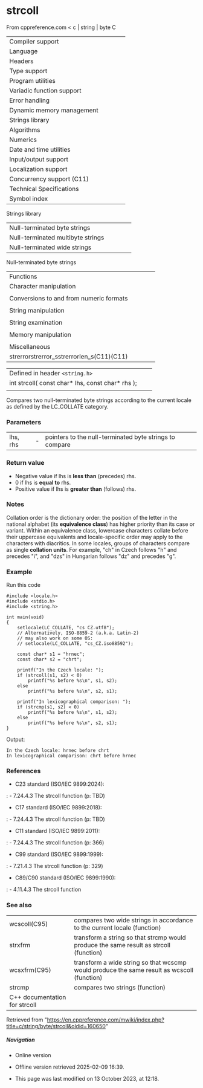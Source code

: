 # strcoll

From cppreference.com
< c‎ | string‎ | byte
 C

|  |  |  |  |  |
| --- | --- | --- | --- | --- |
| Compiler support | | | | |
| Language | | | | |
| Headers | | | | |
| Type support | | | | |
| Program utilities | | | | |
| Variadic function support | | | | |
| Error handling | | | | |
| Dynamic memory management | | | | |
| Strings library | | | | |
| Algorithms | | | | |
| Numerics | | | | |
| Date and time utilities | | | | |
| Input/output support | | | | |
| Localization support | | | | |
| Concurrency support (C11) | | | | |
| Technical Specifications | | | | |
| Symbol index | | | | |

 Strings library

|  |  |  |  |  |
| --- | --- | --- | --- | --- |
| Null-terminated byte strings | | | | |
| Null-terminated multibyte strings | | | | |
| Null-terminated wide strings | | | | |

 Null-terminated byte strings

|  |  |  |  |  |
| --- | --- | --- | --- | --- |
| Functions | | | | |
| Character manipulation | | | | |
| |  |  |  |  |  | | --- | --- | --- | --- | --- | | isalnum | | | | | | isalpha | | | | | | islower | | | | | | isupper | | | | | | isdigit | | | | | | isxdigit | | | | | | isblank(C99) | | | | | | |  |  |  |  |  | | --- | --- | --- | --- | --- | | iscntrl | | | | | | isgraph | | | | | | isspace | | | | | | isprint | | | | | | ispunct | | | | | | tolower | | | | | | toupper | | | | | |
| Conversions to and from numeric formats | | | | |
| |  |  |  |  |  | | --- | --- | --- | --- | --- | | atoiatolatoll(C99) | | | | | | atof | | | | | | strtolstrtoll(C99) | | | | | | strtoulstrtoull(C99) | | | | | | |  |  |  |  |  | | --- | --- | --- | --- | --- | | strtoimaxstrtoumax(C99)(C99) | | | | | | strtofstrtodstrtold(C99)(C99) | | | | | | strfromfstrfromdstrfroml(C23)(C23)(C23) | | | | | |
| String manipulation | | | | |
| |  |  |  |  |  | | --- | --- | --- | --- | --- | | strcpystrcpy_s(C11) | | | | | | strncpystrncpy_s(C11) | | | | | | strcatstrcat_s(C11) | | | | | | |  |  |  |  |  | | --- | --- | --- | --- | --- | | strncatstrncat_s(C11) | | | | | | strxfrm | | | | | | strdup(C23) | | | | | | strndup(C23) | | | | | |  | | | | | |
| String examination | | | | |
| |  |  |  |  |  | | --- | --- | --- | --- | --- | | strlenstrnlen_s(C11) | | | | | | strcmp | | | | | | strncmp | | | | | | ****strcoll**** | | | | | | strchr | | | | | | strrchr | | | | | | |  |  |  |  |  | | --- | --- | --- | --- | --- | | strspn | | | | | | strcspn | | | | | | strpbrk | | | | | | strstr | | | | | | strtokstrtok_s(C11) | | | | | |  | | | | | |
| Memory manipulation | | | | |
| |  |  |  |  |  | | --- | --- | --- | --- | --- | | memchr | | | | | | memcmp | | | | | | memsetmemset_explicitmemset_s(C23)(C11) | | | | | | |  |  |  |  |  | | --- | --- | --- | --- | --- | | memcpymemcpy_s(C11) | | | | | | memmovememmove_s(C11) | | | | | | memccpy(C23) | | | | | |
| Miscellaneous | | | | |
| strerrorstrerror_sstrerrorlen_s(C11)(C11) | | | | |

|  |  |  |
| --- | --- | --- |
| Defined in header `<string.h>` |  |  |
| int strcoll( const char\* lhs, const char\* rhs ); |  |  |
|  |  |  |

Compares two null-terminated byte strings according to the current locale as defined by the LC_COLLATE category.

### Parameters

|  |  |  |
| --- | --- | --- |
| lhs, rhs | - | pointers to the null-terminated byte strings to compare |

### Return value

- Negative value if lhs is **less than** (precedes) rhs.
- ​0​ if lhs is **equal to** rhs.
- Positive value if lhs is **greater than** (follows) rhs.

### Notes

Collation order is the dictionary order: the position of the letter in the national alphabet (its **equivalence class**) has higher priority than its case or variant. Within an equivalence class, lowercase characters collate before their uppercase equivalents and locale-specific order may apply to the characters with diacritics. In some locales, groups of characters compare as single **collation units**. For example, "ch" in Czech follows "h" and precedes "i", and "dzs" in Hungarian follows "dz" and precedes "g".

### Example

Run this code

```
#include <locale.h>
#include <stdio.h>
#include <string.h>
 
int main(void)
{
    setlocale(LC_COLLATE, "cs_CZ.utf8");
    // Alternatively, ISO-8859-2 (a.k.a. Latin-2)
    // may also work on some OS:
    // setlocale(LC_COLLATE, "cs_CZ.iso88592");
 
    const char* s1 = "hrnec";
    const char* s2 = "chrt";
 
    printf("In the Czech locale: ");
    if (strcoll(s1, s2) < 0)
        printf("%s before %s\n", s1, s2);
    else
        printf("%s before %s\n", s2, s1);
 
    printf("In lexicographical comparison: ");
    if (strcmp(s1, s2) < 0)
        printf("%s before %s\n", s1, s2);
    else
        printf("%s before %s\n", s2, s1);
}

```

Output:

```
In the Czech locale: hrnec before chrt
In lexicographical comparison: chrt before hrnec

```

### References

- C23 standard (ISO/IEC 9899:2024):

:   - 7.24.4.3 The strcoll function (p: TBD)

- C17 standard (ISO/IEC 9899:2018):

:   - 7.24.4.3 The strcoll function (p: TBD)

- C11 standard (ISO/IEC 9899:2011):

:   - 7.24.4.3 The strcoll function (p: 366)

- C99 standard (ISO/IEC 9899:1999):

:   - 7.21.4.3 The strcoll function (p: 329)

- C89/C90 standard (ISO/IEC 9899:1990):

:   - 4.11.4.3 The strcoll function

### See also

|  |  |
| --- | --- |
| wcscoll(C95) | compares two wide strings in accordance to the current locale   (function) |
| strxfrm | transform a string so that strcmp would produce the same result as strcoll   (function) |
| wcsxfrm(C95) | transform a wide string so that wcscmp would produce the same result as wcscoll   (function) |
| strcmp | compares two strings   (function) |
| C++ documentation for strcoll | |

Retrieved from "<https://en.cppreference.com/mwiki/index.php?title=c/string/byte/strcoll&oldid=160650>"

##### Navigation

- Online version
- Offline version retrieved 2025-02-09 16:39.

- This page was last modified on 13 October 2023, at 12:18.